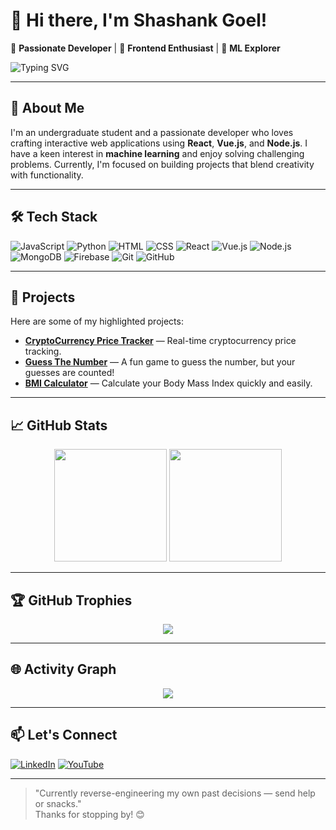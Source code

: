 # 👋 Hi there, I'm Shashank Goel!  

🚀 **Passionate Developer** | 🎨 **Frontend Enthusiast** | 🤖 **ML Explorer**  

![Typing SVG](https://readme-typing-svg.herokuapp.com?font=Fira+Code&size=22&pause=500&color=21A3D1&center=true&vCenter=true&width=600&lines=Full-Stack+Developer;Machine+Learning+Enthusiast;Open+Source+Contributor;Always+Learning+New+Things)

---

## 🧠 **About Me**  
I'm an undergraduate student and a passionate developer who loves crafting interactive web applications using **React**, **Vue.js**, and **Node.js**. I have a keen interest in **machine learning** and enjoy solving challenging problems. Currently, I'm focused on building projects that blend creativity with functionality.

---

## 🛠️ **Tech Stack**  
![JavaScript](https://img.shields.io/badge/-JavaScript-F7DF1E?style=flat&logo=javascript&logoColor=black)
![Python](https://img.shields.io/badge/-Python-3776AB?style=flat&logo=python&logoColor=white)
![HTML](https://img.shields.io/badge/-HTML-E34F26?style=flat&logo=html5&logoColor=white)
![CSS](https://img.shields.io/badge/-CSS-1572B6?style=flat&logo=css3&logoColor=white)
![React](https://img.shields.io/badge/-React-61DAFB?style=flat&logo=react&logoColor=black)
![Vue.js](https://img.shields.io/badge/-Vue.js-4FC08D?style=flat&logo=vue.js&logoColor=white)
![Node.js](https://img.shields.io/badge/-Node.js-339933?style=flat&logo=node.js&logoColor=white)
![MongoDB](https://img.shields.io/badge/-MongoDB-47A248?style=flat&logo=mongodb&logoColor=white)
![Firebase](https://img.shields.io/badge/-Firebase-FFCA28?style=flat&logo=firebase&logoColor=black)
![Git](https://img.shields.io/badge/-Git-F05032?style=flat&logo=git&logoColor=white)
![GitHub](https://img.shields.io/badge/-GitHub-181717?style=flat&logo=github&logoColor=white)

---

## 📌 **Projects**
Here are some of my highlighted projects:
- [**CryptoCurrency Price Tracker**](https://github.com/Shashank-Ge/CryptoCurrency-Price-Tracker) — Real-time cryptocurrency price tracking.
- [**Guess The Number**](https://github.com/Shashank-Ge/GuessTheNumber) — A fun game to guess the number, but your guesses are counted!
- [**BMI Calculator**](https://github.com/Shashank-Ge/BMI-Calculator) — Calculate your Body Mass Index quickly and easily.

---

## 📈 **GitHub Stats**
<div align="center">
  <img src="https://github-readme-stats.vercel.app/api?username=Shashank-Ge&show_icons=true&theme=radical" height="180em" />
  <img src="https://github-readme-streak-stats.herokuapp.com/?user=Shashank-Ge&theme=radical" height="180em" />
</div>

---

## 🏆 **GitHub Trophies**
<div align="center">
  <img src="https://github-profile-trophy.vercel.app/?username=Shashank-Ge&theme=radical&no-frame=true&column=7" />
</div>

---

## 🌐 **Activity Graph**
<div align="center">
  <img src="https://github-readme-activity-graph.vercel.app/graph?username=Shashank-Ge&bg_color=0f2d3d&color=1cadfb&line=21e6c1&point=1cadfb&area=true&hide_border=true" />
</div>

---

## 📫 **Let's Connect**
[![LinkedIn](https://img.shields.io/badge/-LinkedIn-0077B5?style=flat&logo=linkedin&logoColor=white)](https://www.linkedin.com/in/shashank-goel-42834a31b)
[![YouTube](https://img.shields.io/badge/-YouTube-FF0000?style=flat&logo=youtube&logoColor=white)](https://www.youtube.com/@ProPulseWave/videos)

---

> "Currently reverse-engineering my own past decisions — send help or snacks."  
Thanks for stopping by! 😊
